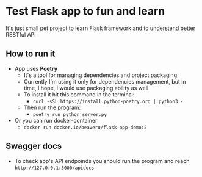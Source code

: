 # Test Flask app to fun and learn
It's just small pet project to learn Flask framework and to understend better RESTful API
## How to run it
- App uses **Poetry**
    - It's a tool for managing dependencies and project packaging
    - Currently I'm using it only for dependencies management, but in time, I hope, I would use packaging ability as well
    - To install it hit this command in the terminal:
        - `curl -sSL https://install.python-poetry.org | python3 -`
    - Then run the program:
        - `poetry run python server.py`
- Or you can run docker-container
    - `docker run docker.io/beaveru/flask-app-demo:2`

## Swagger docs
- To check app's API endpoinds you should run the program and reach `http://127.0.0.1:5000/apidocs`